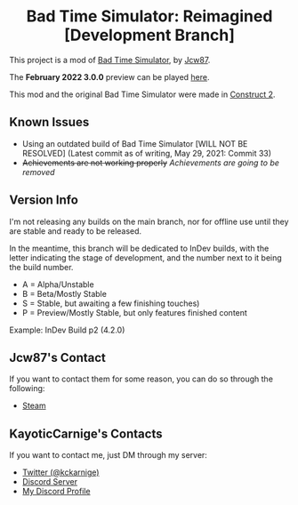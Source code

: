 <h1 align="center">Bad Time Simulator: Reimagined [Development Branch]</h1>

This project is a mod of [Bad Time Simulator](https://github.com/Jcw87/c2-sans-fight), by [Jcw87](https://github.com/Jcw87).

The **February 2022 3.0.0** preview can be played [here](https://kckarnige.is-a.dev/BadTimeRevamped/preview-Feb2022/).

This mod and the original Bad Time Simulator were made in [Construct 2](https://www.scirra.com/construct2).

Known Issues
------------
- Using an outdated build of Bad Time Simulator [WILL NOT BE RESOLVED] (Latest commit as of writing, May 29, 2021: Commit 33)
- ~~Achievements are not working properly~~ *Achievements are going to be removed*

Version Info
--------------------------------
I'm not releasing any builds on the main branch, nor for offline use until they are stable and ready to be released.

In the meantime, this branch will be dedicated to InDev builds, with the letter indicating the stage of development, and the number next to it being the build number.
- A = Alpha/Unstable
- B = Beta/Mostly Stable
- S = Stable, but awaiting a few finishing touches)
- P = Preview/Mostly Stable, but only features finished content

Example: InDev Build p2 (4.2.0)

Jcw87's Contact
-------
If you want to contact them for some reason, you can do so through the following:

- [Steam](http://steamcommunity.com/id/Jcw87/)

KayoticCarnige's Contacts
-------
If you want to contact me, just DM through my server:
- [Twitter (@kckarnige)](https://twitter.com/kckarnige)
- [Discord Server](https://kckarnige.is-a.dev/discord-server)
- [My Discord Profile](https://discord.com/users/634168893644210186)
